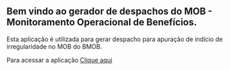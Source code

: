 ## Bem vindo ao gerador de despachos do MOB - Monitoramento Operacional de Benefícios.

Esta aplicação é utilizada para gerar despacho para apuração de indício de irregularidade no MOB do BMOB.

Para acessar a aplicação <a href='dist' target='_blank'>Clique aqui</a>
